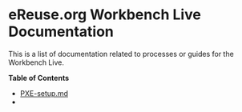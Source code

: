 # eReuse.org Workbench Live Documentation

This is a list of documentation related to processes or guides for the Workbench Live.

**Table of Contents**
- [PXE-setup.md](https://github.com/eReuse/workbench-live/blob/eb98f4468b83ea4cb563f8e63a9153e2b873f182/docs/PXE-setup.md)
- 